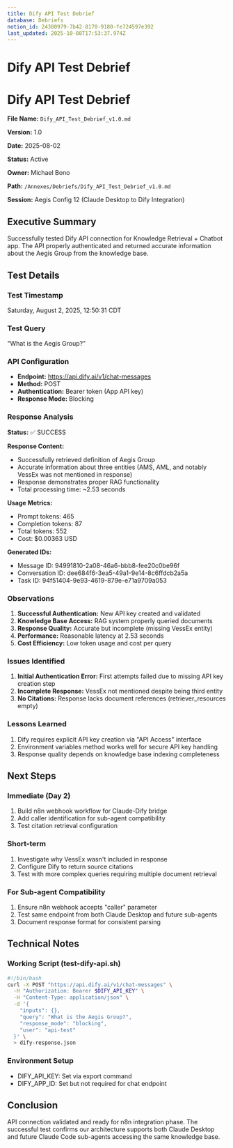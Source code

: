 ```yaml
---
title: Dify API Test Debrief
database: Debriefs
notion_id: 24380979-7b42-8170-9180-fe724597e392
last_updated: 2025-10-08T17:53:37.974Z
---
```


# Dify API Test Debrief


# Dify API Test Debrief


**File Name:** `Dify_API_Test_Debrief_v1.0.md`


**Version:** 1.0


**Date:** 2025-08-02


**Status:** Active


**Owner:** Michael Bono


**Path:** `/Annexes/Debriefs/Dify_API_Test_Debrief_v1.0.md`


**Session:** Aegis Config 12 (Claude Desktop to Dify Integration)


## Executive Summary


Successfully tested Dify API connection for Knowledge Retrieval + Chatbot app. The API properly authenticated and returned accurate information about the Aegis Group from the knowledge base.


## Test Details


### Test Timestamp


Saturday, August 2, 2025, 12:50:31 CDT


### Test Query


"What is the Aegis Group?"


### API Configuration

- **Endpoint:** https://api.dify.ai/v1/chat-messages
- **Method:** POST
- **Authentication:** Bearer token (App API key)
- **Response Mode:** Blocking

### Response Analysis


**Status:** ✅ SUCCESS


**Response Content:**

- Successfully retrieved definition of Aegis Group
- Accurate information about three entities (AMS, AML, and notably VessEx was not mentioned in response)
- Response demonstrates proper RAG functionality
- Total processing time: ~2.53 seconds

**Usage Metrics:**

- Prompt tokens: 465
- Completion tokens: 87
- Total tokens: 552
- Cost: $0.00363 USD

**Generated IDs:**

- Message ID: 94991810-2a08-46a6-bbb8-fee20c0be96f
- Conversation ID: dee684f6-3ea5-49a1-9e14-8c6ffdcb2a5a
- Task ID: 94f51404-9e93-4619-879e-e71a9709a053

### Observations

1. **Successful Authentication:** New API key created and validated
2. **Knowledge Base Access:** RAG system properly queried documents
3. **Response Quality:** Accurate but incomplete (missing VessEx entity)
4. **Performance:** Reasonable latency at 2.53 seconds
5. **Cost Efficiency:** Low token usage and cost per query

### Issues Identified

1. **Initial Authentication Error:** First attempts failed due to missing API key creation step
2. **Incomplete Response:** VessEx not mentioned despite being third entity
3. **No Citations:** Response lacks document references (retriever_resources empty)

### Lessons Learned

1. Dify requires explicit API key creation via "API Access" interface
2. Environment variables method works well for secure API key handling
3. Response quality depends on knowledge base indexing completeness

## Next Steps


### Immediate (Day 2)

1. Build n8n webhook workflow for Claude-Dify bridge
2. Add caller identification for sub-agent compatibility
3. Test citation retrieval configuration

### Short-term

1. Investigate why VessEx wasn't included in response
2. Configure Dify to return source citations
3. Test with more complex queries requiring multiple document retrieval

### For Sub-agent Compatibility

1. Ensure n8n webhook accepts "caller" parameter
2. Test same endpoint from both Claude Desktop and future sub-agents
3. Document response format for consistent parsing

## Technical Notes


### Working Script (test-dify-api.sh)


```bash
#!/bin/bash
curl -X POST "https://api.dify.ai/v1/chat-messages" \
  -H "Authorization: Bearer $DIFY_API_KEY" \
  -H "Content-Type: application/json" \
  -d '{
    "inputs": {},
    "query": "What is the Aegis Group?",
    "response_mode": "blocking",
    "user": "api-test"
  }' \
  > dify-response.json
```


### Environment Setup

- DIFY_API_KEY: Set via export command
- DIFY_APP_ID: Set but not required for chat endpoint

## Conclusion


API connection validated and ready for n8n integration phase. The successful test confirms our architecture supports both Claude Desktop and future Claude Code sub-agents accessing the same knowledge base.

